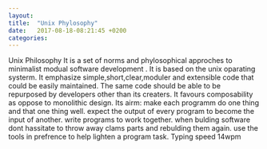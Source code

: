 ```yaml
---
layout: 
title:  "Unix Phylosophy"
date:   2017-08-18-08:21:45 +0200
categories: 
---
```

Unix Philosophy
It is a set of norms and phylosophical approches to minimalist modual software development .
It is based on the unix oparating systerm.
It emphasize simple,short,clear,moduler  and extensible code that could be easily maintained.
The same code should be able to be repurposed by developers other than its creaters.
It favours composability as oppose to monolithic design.
Its airm:
make each programm do one thing and that one thing well.
expect the output of every program to become the input of another.
write programs to work together.
when bulding software dont hassitate to throw away clams parts and rebulding them again.
use the tools in prefrence to help lighten a program task. 
Typing speed 14wpm
